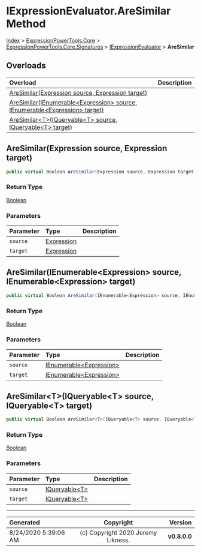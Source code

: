 ﻿# IExpressionEvaluator.AreSimilar Method

[Index](../index.md) > [ExpressionPowerTools.Core](ExpressionPowerTools.Core.a.md) > [ExpressionPowerTools.Core.Signatures](ExpressionPowerTools.Core.Signatures.n.md) > [IExpressionEvaluator](ExpressionPowerTools.Core.Signatures.IExpressionEvaluator.i.md) > **AreSimilar**



## Overloads

| Overload | Description |
| :-- | :-- |
| [AreSimilar(Expression source, Expression target)](#aresimilarexpression-source-expression-target) |  |
| [AreSimilar(IEnumerable&lt;Expression> source, IEnumerable&lt;Expression> target)](#aresimilarienumerableexpression-source-ienumerableexpression-target) |  |
| [AreSimilar&lt;T>(IQueryable&lt;T> source, IQueryable&lt;T> target)](#aresimilartiqueryablet-source-iqueryablet-target) |  |
## AreSimilar(Expression source, Expression target)



```csharp
public virtual Boolean AreSimilar(Expression source, Expression target)
```

### Return Type

 [Boolean](https://docs.microsoft.com/dotnet/api/system.boolean) 

### Parameters

| Parameter | Type | Description |
| :-- | :-- | :-- |
| `source` | [Expression](https://docs.microsoft.com/dotnet/api/system.linq.expressions.expression) |  |
| `target` | [Expression](https://docs.microsoft.com/dotnet/api/system.linq.expressions.expression) |  |


## AreSimilar(IEnumerable&lt;Expression> source, IEnumerable&lt;Expression> target)



```csharp
public virtual Boolean AreSimilar(IEnumerable<Expression> source, IEnumerable<Expression> target)
```

### Return Type

 [Boolean](https://docs.microsoft.com/dotnet/api/system.boolean) 

### Parameters

| Parameter | Type | Description |
| :-- | :-- | :-- |
| `source` | [IEnumerable&lt;Expression>](https://docs.microsoft.com/dotnet/api/system.collections.generic.ienumerable-1) |  |
| `target` | [IEnumerable&lt;Expression>](https://docs.microsoft.com/dotnet/api/system.collections.generic.ienumerable-1) |  |


## AreSimilar&lt;T>(IQueryable&lt;T> source, IQueryable&lt;T> target)



```csharp
public virtual Boolean AreSimilar<T>(IQueryable<T> source, IQueryable<T> target)
```

### Return Type

 [Boolean](https://docs.microsoft.com/dotnet/api/system.boolean) 

### Parameters

| Parameter | Type | Description |
| :-- | :-- | :-- |
| `source` | [IQueryable&lt;T>](https://docs.microsoft.com/dotnet/api/system.linq.iqueryable-1) |  |
| `target` | [IQueryable&lt;T>](https://docs.microsoft.com/dotnet/api/system.linq.iqueryable-1) |  |



---

| Generated | Copyright | Version |
| :-- | :-: | --: |
| 8/24/2020 5:39:06 AM | (c) Copyright 2020 Jeremy Likness. | **v0.8.0.0** |
